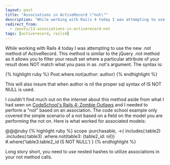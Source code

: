 ```yaml
---
layout: post
title: "Associations in ActiveRecord \"not\""
description: "While working with Rails 4 today I was attempting to use the new .not method of ActiveRecord. This method is similar to the jQuery .not method as it allows you to filter your result set where a particular attribute of your result does NOT match what you pass in as .not’s argument. The syntax is:"
redirect_from:
  - /posts/13-associations-in-activerecord-not
tags: [activerecord, rails4]
---
```


While working with Rails 4 today I was attempting to use the new .not method of ActiveRecord.  This method is similar to the jQuery .not method as it allows you to filter your result set where a particular attribute of your result does NOT match what you pass in as .not's argument.  The syntax is:

{% highlight ruby %}
Post.where.not(author: author)
{% endhighlight %}

This will also insure that when author is nil the proper sql syntax of IS NOT NULL is used.

I couldn't find much out on the internet about this method aside from what I had seen on [CodeSchool's Rails 4: Zombie Outlaws](http://www.codeschool.com/courses/rails-4-zombie-outlaws) and I needed to perform a "not" based on an association.  The code school example only covered the simple scenario of a not based on a field on the model you are performing the not on.  Here is what worked for associated models:

@@@ruby
{% highlight ruby %}
scope :purchasable, ->{
    includes(:table2)
    .includes(:table3)
    .where.not(table3: {table2_id: nil})
    #.where('table3.table2_id IS NOT NULL')
}
{% endhighlight %}

Long story short, you need to use nested hashes to utilize associations in your not method calls.
